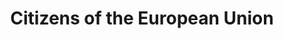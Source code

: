 ---
title: Citizens of the European Union
file: EN-Citizens-of-the-EU.pdf
situace:
  - citizens-of-the-european-union
---